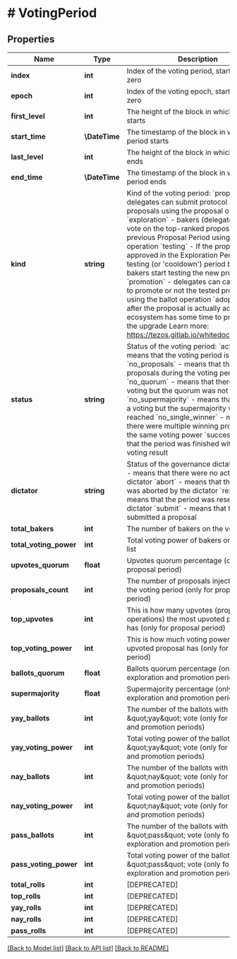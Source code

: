 # # VotingPeriod

## Properties

Name | Type | Description | Notes
------------ | ------------- | ------------- | -------------
**index** | **int** | Index of the voting period, starting from zero | [optional]
**epoch** | **int** | Index of the voting epoch, starting from zero | [optional]
**first_level** | **int** | The height of the block in which the period starts | [optional]
**start_time** | **\DateTime** | The timestamp of the block in which the period starts | [optional]
**last_level** | **int** | The height of the block in which the period ends | [optional]
**end_time** | **\DateTime** | The timestamp of the block in which the period ends | [optional]
**kind** | **string** | Kind of the voting period: &#x60;proposal&#x60; - delegates can submit protocol amendment proposals using the proposal operation &#x60;exploration&#x60; -  bakers (delegates) may vote on the top-ranked proposal from the previous Proposal Period using the ballot operation &#x60;testing&#x60; - If the proposal is approved in the Exploration Period, the testing (or &#39;cooldown&#39;) period begins and bakers start testing the new protocol &#x60;promotion&#x60; - delegates can cast one vote to promote or not the tested proposal using the ballot operation &#x60;adoption&#x60; - after the proposal is actually accepted, the ecosystem has some time to prepare to the upgrade Learn more: https://tezos.gitlab.io/whitedoc/voting.html | [optional]
**status** | **string** | Status of the voting period: &#x60;active&#x60; - means that the voting period is in progress &#x60;no_proposals&#x60; - means that there were no proposals during the voting period &#x60;no_quorum&#x60; - means that there was a voting but the quorum was not reached &#x60;no_supermajority&#x60; - means that there was a voting but the supermajority was not reached &#x60;no_single_winner&#x60; - means that there were multiple winning proposals with the same voting power &#x60;success&#x60; - means that the period was finished with positive voting result | [optional]
**dictator** | **string** | Status of the governance dictator: &#x60;none&#x60; - means that there were no actions by the dictator  &#x60;abort&#x60; - means that the epoch was aborted by the dictator &#x60;reset&#x60; - means that the period was reset by the dictator &#x60;submit&#x60; - means that the dictator submitted a proposal | [optional]
**total_bakers** | **int** | The number of bakers on the voters list | [optional]
**total_voting_power** | **int** | Total voting power of bakers on the voters list | [optional]
**upvotes_quorum** | **float** | Upvotes quorum percentage (only for proposal period) | [optional]
**proposals_count** | **int** | The number of proposals injected during the voting period (only for proposal period) | [optional]
**top_upvotes** | **int** | This is how many upvotes (proposal operations) the most upvoted proposal has (only for proposal period) | [optional]
**top_voting_power** | **int** | This is how much voting power the most upvoted proposal has (only for proposal period) | [optional]
**ballots_quorum** | **float** | Ballots quorum percentage (only for exploration and promotion periods) | [optional]
**supermajority** | **float** | Supermajority percentage (only for exploration and promotion periods) | [optional]
**yay_ballots** | **int** | The number of the ballots with \&quot;yay\&quot; vote (only for exploration and promotion periods) | [optional]
**yay_voting_power** | **int** | Total voting power of the ballots with \&quot;yay\&quot; vote (only for exploration and promotion periods) | [optional]
**nay_ballots** | **int** | The number of the ballots with \&quot;nay\&quot; vote (only for exploration and promotion periods) | [optional]
**nay_voting_power** | **int** | Total voting power of the ballots with \&quot;nay\&quot; vote (only for exploration and promotion periods) | [optional]
**pass_ballots** | **int** | The number of the ballots with \&quot;pass\&quot; vote (only for exploration and promotion periods) | [optional]
**pass_voting_power** | **int** | Total voting power of the ballots with \&quot;pass\&quot; vote (only for exploration and promotion periods) | [optional]
**total_rolls** | **int** | [DEPRECATED] | [optional]
**top_rolls** | **int** | [DEPRECATED] | [optional]
**yay_rolls** | **int** | [DEPRECATED] | [optional]
**nay_rolls** | **int** | [DEPRECATED] | [optional]
**pass_rolls** | **int** | [DEPRECATED] | [optional]

[[Back to Model list]](../../README.md#models) [[Back to API list]](../../README.md#endpoints) [[Back to README]](../../README.md)
